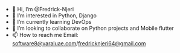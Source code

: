 - 👋 Hi, I’m @Fredrick-Njeri
- 👀 I’m interested in Python, Django
- 🌱 I’m currently learning DevOps
- 💞️ I’m looking to collaborate on Python projects and Mobile flutter
- 📫 How to reach me Email: software8@varaluae.com/fredricknjeri64@gmail.com

<!---
Fredrick-Njeri/Fredrick-Njeri is a ✨ special ✨ repository because its `README.md` (this file) appears on your GitHub profile.
You can click the Preview link to take a look at your changes.
--->
